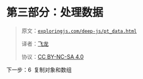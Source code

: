 # 第三部分：处理数据

> 原文：[`exploringjs.com/deep-js/pt_data.html`](https://exploringjs.com/deep-js/pt_data.html)
> 
> 译者：[飞龙](https://github.com/wizardforcel)
> 
> 协议：[CC BY-NC-SA 4.0](https://creativecommons.org/licenses/by-nc-sa/4.0/)


下一步：6 复制对象和数组
